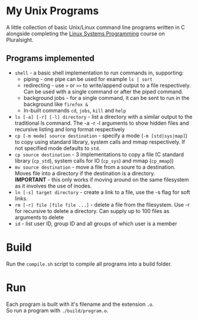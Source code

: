 # My Unix Programs
A little collection of basic Unix/Linux command line programs written in C alongside completing the [Linux Systems Programming](https://www.pluralsight.com/courses/linux-systems-programming) course on Pluralsight.  
  
## Programs implemented
* `shell` - a basic shell implementation to run commands in, supporting:
    * piping - one pipe can be used for example `ls | sort`
    * redirecting - use `>` or `>>` to write/append output to a file respectively. Can be used with a single command or after the piped command.
    * background jobs - for a single command, it can be sent to run in the background like `firefox &`
    * In-built commands `cd`, `jobs`, `kill` and `help` 
* `ls [-a] [-r] [-l] directory` - list a directory with a similar output to the traditional ls command. The -a -r -l arguments to show hidden files and recursive listing and long format respectively
* `cp [-m mode] source destination` - specify a mode (`-m [std|sys|map]`) to copy using standard library, system calls and mmap respectively. If not specified mode defaults to `std`.
* `cp source destination` - 3 implementations to copy a file (C standard library (`cp_std`), system calls for IO (`cp_sys`) and mmap (`cp_mmap`))
* `mv source destination` - move a file from a soure to a destination. Moves file into a directory if the destination is a directory.  
    **IMPORTANT** - this only works if moving around on the same filesystem as it involves the use of inodes.
* `ln [-s] target directory` - create a link to a file, use the -s flag for soft links.
* `rm [-r] file [file file ...]` - delete a file from the filesystem. Use -r for recursive to delete a directory. Can supply up to 100 files as arguments to delete
* `id` - list user ID, group ID and all groups of which user is a member

# Build
Run the `compile.sh` script to compile all programs into a build folder.

# Run
Each program is built with it's filename and the extension `.o`.  
So run a program with `./build/program.o`.
